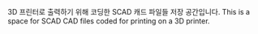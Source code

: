 3D 프린터로 출력하기 위해 코딩한 SCAD 캐드 파일들 저장 공간입니다.
This is a space for SCAD CAD files coded for printing on a 3D printer.
